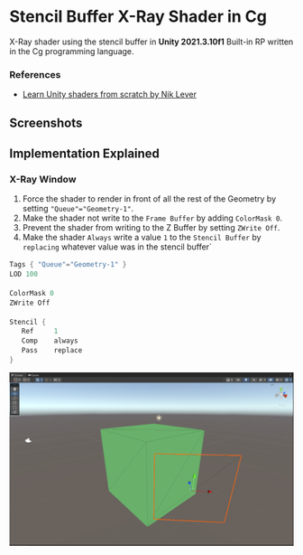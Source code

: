 # Stencil Buffer X-Ray Shader in Cg

X-Ray shader using the stencil buffer in **Unity 2021.3.10f1** Built-in RP written in the Cg programming language.

### References

- [Learn Unity shaders from scratch by Nik Lever](https://www.udemy.com/course/learn-unity-shaders-from-scratch)

## Screenshots

## Implementation Explained

### X-Ray Window

1. Force the shader to render in front of all the rest of the Geometry by setting `"Queue"="Geometry-1"`.
1. Make the shader not write to the `Frame Buffer` by adding `ColorMask 0`.
1. Prevent the shader from writing to the Z Buffer by setting `ZWrite Off`.
1. Make the shader `Always` write a value `1` to the `Stencil Buffer` by `replacing` whatever value was in the stencil buffer`

```c
Tags { "Queue"="Geometry-1" }
LOD 100

ColorMask 0
ZWrite Off

Stencil {
   Ref     1
   Comp    always
   Pass    replace
}
```

![Picture](./docs/1.png)
